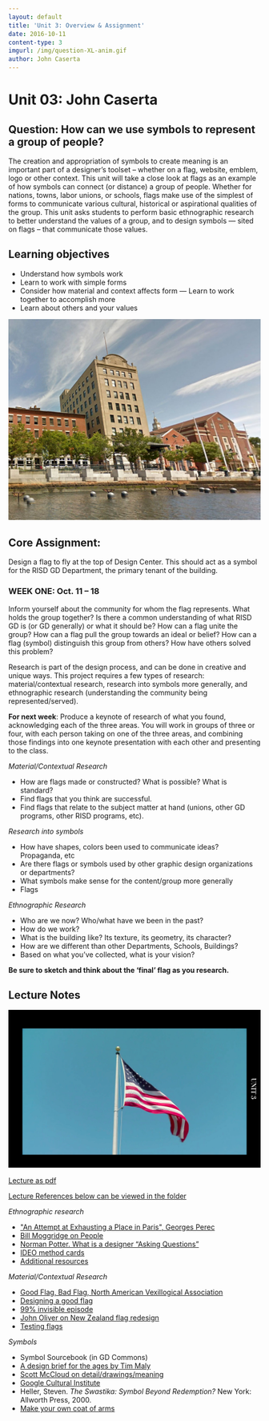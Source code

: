 ```yaml
---
layout: default
title: 'Unit 3: Overview & Assignment'
date: 2016-10-11
content-type: 3
imgurl: /img/question-XL-anim.gif
author: John Caserta
---
```


# Unit 03: John Caserta

## Question: How can we use symbols to represent a group of people?

The creation and appropriation of symbols to create meaning is an important part of a designer’s toolset – whether on a flag, website, emblem, logo or other context. This unit will take a close look at flags as an example of how symbols can connect (or distance) a group of people. Whether for nations, towns, labor unions, or schools, flags make use of the simplest of forms to communicate various cultural, historical or aspirational qualities of the group. This unit asks students to perform basic ethnographic research to better understand the values of a group, and to design symbols — sited on flags – that communicate those values.

## Learning objectives
* Understand how symbols work
* Learn to work with simple forms
* Consider how material and context affects form — Learn to work together to accomplish more
* Learn about others and your values


![Design Center](/img/dc_flag.jpg)

## Core Assignment:

Design a flag to fly at the top of Design Center. This should act as a symbol for the RISD GD Department, the primary tenant of the building.

### WEEK ONE: Oct. 11 – 18
Inform yourself about the community for whom the flag represents. What holds the group together? Is there a common understanding of what RISD GD is (or GD generally) or what it should be? How can a flag unite the group? How can a flag pull the group towards an ideal or belief? How can a flag (symbol) distinguish this group from others? How have others solved this problem?

Research is part of the design process, and can be done in creative and unique ways. This project requires a few types of research: material/contextual research, research into symbols more generally, and ethnographic research (understanding the community being represented/served).

**For next week**: Produce a keynote of research of what you found, acknowledging each of the three areas. You will work in groups of three or four, with each person taking on one of the three areas, and combining those findings into one keynote presentation with each other and presenting to the class.


*Material/Contextual Research*

* How are flags made or constructed? What is possible? What is standard?
* Find flags that you think are successful.
* Find flags that relate to the subject matter at hand (unions, other GD programs, other RISD programs, etc).

*Research into symbols*

* How have shapes, colors been used to communicate ideas? Propaganda, etc
* Are there flags or symbols used by other graphic design organizations or departments?
* What symbols make sense for the content/group more generally
* Flags

*Ethnographic Research*

* Who are we now? Who/what have we been in the past?
* How do we work?
* What is the building like? Its texture, its geometry, its character?
* How are we different than other Departments, Schools, Buildings?
* Based on what you’ve collected, what is your vision?


**Be sure to sketch and think about the ‘final’ flag as you research.**


## Lecture Notes

![Flag](/img/flag.png)

[Lecture as pdf](https://drive.google.com/file/d/0BzGo6I72eF2HQ2ZJT2k3LUx5UmM)

[Lecture References below can be viewed in the folder](https://drive.google.com/drive/folders/0BzGo6I72eF2HcENNVDZ4NHE3bWM?usp=sharing)


*Ethnographic research*

* ["An Attempt at Exhausting a Place in Paris", Georges Perec ](https://drive.google.com/open?id=0BzGo6I72eF2HMTF0UU9lbl9Xams)
* [Bill Moggridge on People](https://drive.google.com/open?id=0BzGo6I72eF2HT0Y2RnQ4RVVIbmM)
* [Norman Potter. What is a designer “Asking Questions”](https://drive.google.com/open?id=0BzGo6I72eF2HX2NWQ2JuUmRHV00)
* [IDEO method cards](http://www.gillianhayes.com/Inf231F12/wp-content/uploads/2012/10/IDEOMethodCards.pdf)
* [Additional resources](https://drive.google.com/drive/folders/0BzGo6I72eF2HaXNVNXhKbEZESVE?usp=sharing)


*Material/Contextual Research*

* [Good Flag, Bad Flag, North American Vexillogical Association](http://www.metisnation.org/media/376268/gfbf_final_web.pdf)
*  [Designing a good flag](http://99percentinvisible.org/episode/vexillonaire/)
*  [99% invisible episode](http://99percentinvisible.org/article/vexillology-revisited-fixing-worst-civic-flag-designs-america/)
* [John Oliver on New Zealand flag redesign](https://www.youtube.com/watch?v=m_2tL--HMIo)
* [Testing flags](http://flagtest.nz/)

*Symbols*

* Symbol Sourcebook (in GD Commons)
* [A design brief for the ages by Tim Maly](https://worksthatwork.com/3/message-to-the-future/share/e8758f8c69f28bb2a0a1ff8d8a91196e)
* [Scott McCloud on detail/drawings/meaning](https://drive.google.com/open?id=0BzGo6I72eF2HM1QxRUpoRnF4MjQ)
* [Google Cultural Institute](https://www.google.com/culturalinstitute)
* Heller, Steven. *The Swastika: Symbol Beyond Redemption?* New York: Allworth Press, 2000.
* [Make your own coat of arms](http://myblazon.com/)
